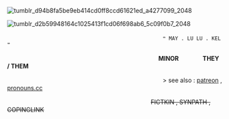 ![tumblr_d94b8fa5be9eb414cd0ff8ccd61621ed_a4277099_2048](https://github.com/velocicoaster/velocicoaster/assets/163074010/cd8f6c2e-8b11-44c5-bb91-5516b58b9521)

![tumblr_d2b59948164c1025413f1cd06f698ab6_5c09f0b7_2048](https://github.com/velocicoaster/velocicoaster/assets/163074010/ce3ee46c-e4c3-47b1-9c03-f43dd84c0fc3)

　　　　　　　　　　　　　　　　　　　　　　　　　　``❝ MAY . LU LU . KEL ❞``
                          
　　　　　　　　　　　　　　　　　　　　　　　　　 **MINOR　　　　THEY / THEM**

　　　　　　　　　　　　　　　　　　　　　　　　　　> see also : [patreon](https://www.patreon.com/togeinumaki/about) , [pronouns.cc](https://pronouns.cc/@togeinumaki)

　　　　　　　　　　　　　　　　　　　　　　　　~~FICTKIN , SYNPATH , COPINGLINK~~

                        
